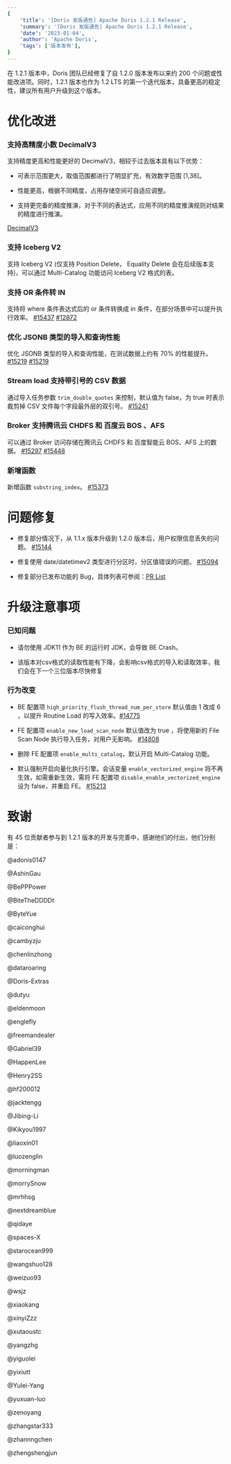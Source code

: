 ```yaml
---
{
    'title': '[Doris 发版通告] Apache Doris 1.2.1 Release',
    'summary': '[Doris 发版通告] Apache Doris 1.2.1 Release',
    'date': '2023-01-04',
    'author': 'Apache Doris',
    'tags': ['版本发布'],
}
---
```


<!--
Licensed to the Apache Software Foundation (ASF) under one
or more contributor license agreements.  See the NOTICE file
distributed with this work for additional information
regarding copyright ownership.  The ASF licenses this file
to you under the Apache License, Version 2.0 (the
"License"); you may not use this file except in compliance
with the License.  You may obtain a copy of the License at

  http://www.apache.org/licenses/LICENSE-2.0

Unless required by applicable law or agreed to in writing,
software distributed under the License is distributed on an
"AS IS" BASIS, WITHOUT WARRANTIES OR CONDITIONS OF ANY
KIND, either express or implied.  See the License for the
specific language governing permissions and limitations
under the License.
-->

在 1.2.1 版本中，Doris 团队已经修复了自 1.2.0 版本发布以来约 200 个问题或性能改进项。同时，1.2.1 版本也作为 1.2 LTS 的第一个迭代版本，具备更高的稳定性，建议所有用户升级到这个版本。


# 优化改进

### 支持高精度小数 DecimalV3

支持精度更高和性能更好的 DecimalV3，相较于过去版本具有以下优势：

- 可表示范围更大，取值范围都进行了明显扩充，有效数字范围 [1,38]。

- 性能更高，根据不同精度，占用存储空间可自适应调整。

- 支持更完备的精度推演，对于不同的表达式，应用不同的精度推演规则对结果的精度进行推演。

[DecimalV3](https://doris.apache.org/zh-CN/docs/dev/sql-manual/sql-reference/Data-Types/DECIMALV3)

### 支持 Iceberg V2

支持 Iceberg V2 (仅支持 Position Delete， Equality Delete 会在后续版本支持)，可以通过 Multi-Catalog 功能访问 Iceberg V2 格式的表。


### 支持 OR 条件转 IN 

支持将 where 条件表达式后的 or 条件转换成 in 条件，在部分场景中可以提升执行效率。 [#15437](https://github.com/apache/doris/pull/15437) [#12872](https://github.com/apache/doris/pull/12872)


### 优化 JSONB 类型的导入和查询性能

优化 JSONB 类型的导入和查询性能，在测试数据上约有 70% 的性能提升。  [#15219](https://github.com/apache/doris/pull/15219)  [#15219](https://github.com/apache/doris/pull/15219)

### Stream load 支持带引号的 CSV 数据 

通过导入任务参数 `trim_double_quotes` 来控制，默认值为 false，为 true 时表示裁剪掉 CSV 文件每个字段最外层的双引号。  [#15241](https://github.com/apache/doris/pull/15241)

### Broker 支持腾讯云 CHDFS 和 百度云 BOS 、AFS 

可以通过 Broker 访问存储在腾讯云 CHDFS 和 百度智能云 BOS、AFS 上的数据。 [#15297](https://github.com/apache/doris/pull/15297) [#15448](https://github.com/apache/doris/pull/15448)

### 新增函数

新增函数 `substring_index`。 [#15373](https://github.com/apache/doris/pull/15373)



# 问题修复

- 修复部分情况下，从 1.1.x 版本升级到 1.2.0 版本后，用户权限信息丢失的问题。 [#15144](https://github.com/apache/doris/pull/15144)

- 修复使用 date/datetimev2 类型进行分区时，分区值错误的问题。 [#15094](https://github.com/apache/doris/pull/15094)

- 修复部分已发布功能的 Bug，具体列表可参阅：[PR List](https://github.com/apache/doris/pulls?q=is%3Apr+label%3Adev%2F1.2.1-merged+is%3Aclosed)


# 升级注意事项

### 已知问题

- 请勿使用 JDK11 作为 BE 的运行时 JDK，会导致 BE Crash。

- 该版本对csv格式的读取性能有下降，会影响csv格式的导入和读取效率，我们会在下一个三位版本尽快修复

### 行为改变

- BE 配置项 `high_priority_flush_thread_num_per_store` 默认值由 1 改成 6 ，以提升 Routine Load 的写入效率。[#14775](https://github.com/apache/doris/pull/14775)

- FE 配置项 `enable_new_load_scan_node` 默认值改为 true ，将使用新的 File Scan Node 执行导入任务，对用户无影响。 [#14808](https://github.com/apache/doris/pull/14808)

- 删除 FE 配置项 `enable_multi_catalog`，默认开启 Multi-Catalog 功能。

- 默认强制开启向量化执行引擎。会话变量 `enable_vectorized_engine` 将不再生效，如需重新生效，需将 FE 配置项 `disable_enable_vectorized_engine` 设为 false，并重启 FE。 [#15213](https://github.com/apache/doris/pull/15213)

# 致谢

有 45 位贡献者参与到 1.2.1 版本的开发与完善中，感谢他们的付出，他们分别是：

@adonis0147

@AshinGau

@BePPPower

@BiteTheDDDDt

@ByteYue

@caiconghui

@cambyzju

@chenlinzhong

@dataroaring

@Doris-Extras

@dutyu

@eldenmoon

@englefly

@freemandealer

@Gabriel39

@HappenLee

@Henry2SS

@hf200012

@jacktengg

@Jibing-Li

@Kikyou1997

@liaoxin01

@luozenglin

@morningman

@morrySnow

@mrhhsg

@nextdreamblue

@qidaye

@spaces-X

@starocean999

@wangshuo128

@weizuo93

@wsjz

@xiaokang

@xinyiZzz

@xutaoustc

@yangzhg

@yiguolei

@yixiutt

@Yulei-Yang

@yuxuan-luo

@zenoyang

@zhangstar333

@zhannngchen

@zhengshengjun

